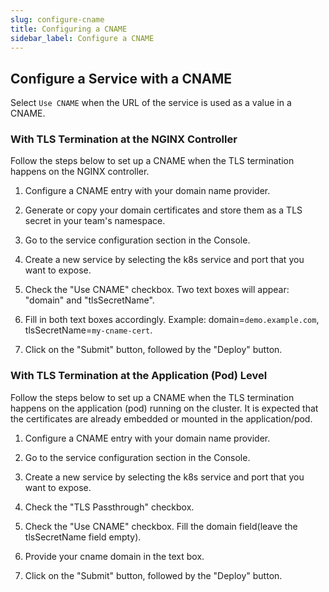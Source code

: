 ```yaml
---
slug: configure-cname
title: Configuring a CNAME
sidebar_label: Configure a CNAME
---
```


## Configure a Service with a CNAME

Select `Use CNAME` when the URL of the service is used as a value in a CNAME.

### With TLS Termination at the NGINX Controller

Follow the steps below to set up a CNAME when the TLS termination happens on the NGINX controller.

1. Configure a CNAME entry with your domain name provider.

2. Generate or copy your domain certificates and store them as a TLS secret in your team's namespace.

3. Go to the service configuration section in the Console.

4. Create a new service by selecting the k8s service and port that you want to expose.

5. Check the "Use CNAME" checkbox. Two text boxes will appear: "domain" and "tlsSecretName".

6. Fill in both text boxes accordingly. Example: domain=`demo.example.com`, tlsSecretName=`my-cname-cert`.

7. Click on the "Submit" button, followed by the "Deploy" button.

### With TLS Termination at the Application (Pod) Level

Follow the steps below to set up a CNAME when the TLS termination happens on the application (pod) running on the cluster. It is expected that the certificates are already embedded or mounted in the application/pod.

1. Configure a CNAME entry with your domain name provider.

2. Go to the service configuration section in the Console.

3. Create a new service by selecting the k8s service and port that you want to expose.

3. Check the "TLS Passthrough" checkbox.

4. Check the "Use CNAME" checkbox. Fill the domain field(leave the tlsSecretName field empty).

5. Provide your cname domain in the text box.

6. Click on the "Submit" button, followed by the "Deploy" button.